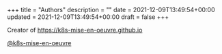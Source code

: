 +++
title = "Authors"
description = ""
date = 2021-12-09T13:49:54+00:00
updated = 2021-12-09T13:49:54+00:00
draft = false
+++

Creator of https://k8s-mise-en-oeuvre.github.io

[@k8s-mise-en-oeuvre](https://github.com/k8s-mise-en-oeuvre)
